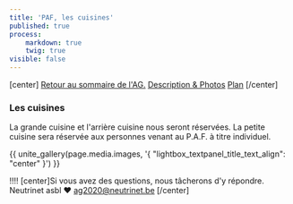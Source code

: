 ```yaml
---
title: 'PAF, les cuisines'
published: true
process:
    markdown: true
    twig: true
visible: false
---
```


[center]
[Retour au sommaire de l'AG.](/ag2020?classes=btn,btn-primary) [Description & Photos](/rencontre-ffdn-2020/paf/lieu?classes=btn,btn-error) [Plan](/rencontre-ffdn-2020/paf/plan?classes=btn,btn-error) 
[/center]

### Les cuisines

La grande cuisine et l'arrière cuisine nous seront réservées. La petite cuisine sera réservée aux personnes venant au P.A.F. à titre individuel.

<p>{{ unite_gallery(page.media.images, '{ "lightbox_textpanel_title_text_align": "center" }') }}</p>

!!!! [center]Si vous avez des questions, nous tâcherons d'y répondre.</br>Neutrinet asbl ♥ <a href="mailto:ag2020@neutrinet.be?subject=[AGFFDN2020] Le lieu et son accessibilité&body=Étant passé par la page décrivant le lieu, j'ai l'une ou l'autre question remarque ou commentaire.%0D%0A%0D%0A%0D%0A">ag2020@neutrinet.be</a> [/center]

